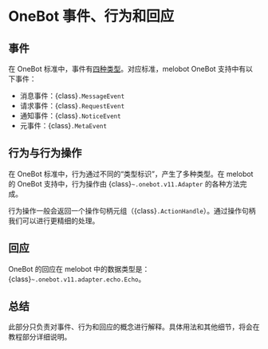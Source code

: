 # OneBot 事件、行为和回应

## 事件

在 OneBot 标准中，事件有[四种类型](https://github.com/botuniverse/onebot-11/blob/master/event/README.md)。对应标准，melobot OneBot 支持中有以下事件：

- 消息事件：{class}`.MessageEvent`
- 请求事件：{class}`.RequestEvent`
- 通知事件：{class}`.NoticeEvent`
- 元事件：{class}`.MetaEvent`

## 行为与行为操作

在 OneBot 标准中，行为通过不同的“类型标识”，产生了多种类型。在 melobot 的 OneBot 支持中，行为操作由 {class}`~.onebot.v11.Adapter` 的各种方法完成。

行为操作一般会返回一个操作句柄元组（{class}`.ActionHandle`）。通过操作句柄我们可以进行更精细的处理。

## 回应

OneBot 的回应在 melobot 中的数据类型是：{class}`~.onebot.v11.adapter.echo.Echo`。

## 总结

此部分只负责对事件、行为和回应的概念进行解释。具体用法和其他细节，将会在教程部分详细说明。
